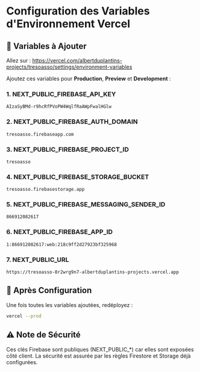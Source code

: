 # Configuration des Variables d'Environnement Vercel

## 🎯 Variables à Ajouter

Allez sur : https://vercel.com/albertduplantins-projects/tresoasso/settings/environment-variables

Ajoutez ces variables pour **Production**, **Preview** et **Development** :

### 1. NEXT_PUBLIC_FIREBASE_API_KEY
```
AIzaSyBMd-r9hcRfPVoPW4WqlfRaAWpFwalHGlw
```

### 2. NEXT_PUBLIC_FIREBASE_AUTH_DOMAIN
```
tresoasso.firebaseapp.com
```

### 3. NEXT_PUBLIC_FIREBASE_PROJECT_ID
```
tresoasso
```

### 4. NEXT_PUBLIC_FIREBASE_STORAGE_BUCKET
```
tresoasso.firebasestorage.app
```

### 5. NEXT_PUBLIC_FIREBASE_MESSAGING_SENDER_ID
```
866912082617
```

### 6. NEXT_PUBLIC_FIREBASE_APP_ID
```
1:866912082617:web:218c9ff2d27923bf325968
```

### 7. NEXT_PUBLIC_URL
```
https://tresoasso-8r2wrg9n7-albertduplantins-projects.vercel.app
```

## 🚀 Après Configuration

Une fois toutes les variables ajoutées, redéployez :

```bash
vercel --prod
```

## ⚠️ Note de Sécurité

Ces clés Firebase sont publiques (NEXT_PUBLIC_*) car elles sont exposées côté client. 
La sécurité est assurée par les règles Firestore et Storage déjà configurées.

